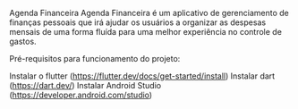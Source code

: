 Agenda Financeira 
Agenda Financeira é um aplicativo de gerenciamento de finanças pessoais que irá ajudar os
usuários a organizar as despesas mensais de uma forma fluída para uma melhor experiência no
controle de gastos.

Pré-requisitos para funcionamento do projeto:

Instalar o flutter (https://flutter.dev/docs/get-started/install)
Instalar dart (https://dart.dev/)
Instalar Android Studio (https://developer.android.com/studio)
